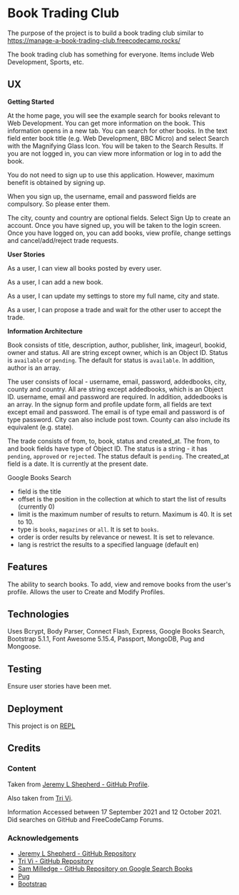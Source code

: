 # Book Trading Club

The purpose of the project is to build a book trading club similar to https://manage-a-book-trading-club.freecodecamp.rocks/

The book trading club has something for everyone.  Items include Web Development, Sports, etc.

## UX

**Getting Started**

At the home page, you will see the example search for books relevant to Web Development.  You can get more information on the book.  This information opens in a new tab.  You can search for other books.  In the text field enter book title (e.g. Web Development, BBC Micro) and select Search with the Magnifying Glass Icon.  You will be taken to the Search Results.  If you are not logged in, you can view more information or log in to add the book.

You do not need to sign up to use this application.  However, maximum benefit is obtained by signing up.

When you sign up, the username, email and password fields are compulsory.  So please enter them.

The city, county and country are optional fields.  Select Sign Up to create an account.  Once you have signed up, you will be taken to the login screen.  Once you have logged on, you can add books, view profile, change settings and cancel/add/reject trade requests. 

**User Stories**

As a user, I can view all books posted by every user.

As a user, I can add a new book.

As a user, I can update my settings to store my full name, city and state.

As a user, I can propose a trade and wait for the other user to accept the trade.

**Information Architecture**

Book consists of title, description, author, publisher, link, imageurl, bookid, owner and status.  All are string except owner, which is an Object ID.  Status is `available` or `pending`.  The default for status is `available`.  In addition, author is an array.

The user consists of local - username, email, password, addedbooks, city, county and country.  All are string except addedbooks, which is an Object ID.  username, email and password are required.  In addition, addedbooks 
is an array.  In the signup form and profile update form, all fields are text except email and password.  The email is of type email and password is of type password.  City can also include post town.  County can also include its equivalent (e.g. state).

The trade consists of from, to, book, status and created_at.  The from, to and book fields have type of Object ID.  The status is a string - it has `pending`, `approved` or `rejected`.  The status default is `pending`.  The created_at field is a date.  It is currently at the present date.

Google Books Search

  - field is the title
  - offset is the position in the collection at which to start the list of results (currently 0)
  - limit is the maximum number of results to return.  Maximum is 40.  It is set to 10.
  - type is `books`, `magazines` or `all`.  It is set to `books`.
  - order is order results by relevance or newest.  It is set to relevance.
  - lang is restrict the results to a specified language (default en)

## Features

The ability to search books.  To add, view and remove books from the user's profile.  Allows the user to Create and Modify Profiles.

## Technologies

Uses Bcrypt, Body Parser, Connect Flash, Express, Google Books Search, Bootstrap 5.1.1, Font Awesome 5.15.4, Passport, MongoDB, Pug and Mongoose.

## Testing

Ensure user stories have been met.

## Deployment

This project is on [REPL](https://book-trading-club.ddxps46.repl.co)

## Credits

### Content

Taken from [Jeremy L Shepherd - GitHub Profile](https://github.com/jeremylshepherd).

Also taken from [Tri Vi](https://github.com/triminhvi).

Information Accessed between 17 September 2021 and 12 October 2021.  Did searches on GitHub and FreeCodeCamp Forums.

### Acknowledgements

- [Jeremy L Shepherd - GitHub Repository](https://github.com/jeremylshepherd/fcc-bookclub-app)
- [Tri Vi - GitHub Repository ](https://github.com/triminhvi/Book_Trading_Club)
- [Sam Milledge - GitHub Repository on Google Search Books](https://github.com/smilledge/node-google-books-search)
- [Pug](https://pugjs.org)
- [Bootstrap](https://getbootstrap.com)